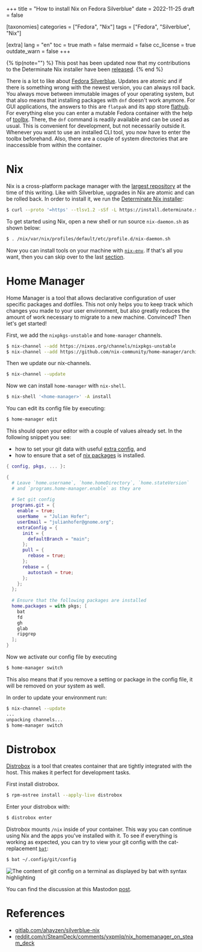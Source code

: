 +++
title = "How to install Nix on Fedora Silverblue"
date = 2022-11-25
draft = false

[taxonomies]
categories = ["Fedora", "Nix"]
tags = ["Fedora", "Silverblue", "Nix"]

[extra]
lang = "en"
toc = true
math = false
mermaid = false
cc_license = true
outdate_warn = false
+++

{% tip(note="") %}
This post has been updated now that my contributions to the Determinate Nix installer have been [released](https://github.com/DeterminateSystems/nix-installer/releases/tag/v0.11.0).
{% end %}

There is a lot to like about [Fedora Silverblue](https://docs.fedoraproject.org/en-US/fedora-silverblue/).
Updates are atomic and if there is something wrong with the newest version, you can always roll back.
You always move between immutable images of your operating system, but that also means that installing packages with `dnf` doesn't work anymore.
For GUI applications, the answers to this are `flatpak` and its app store [flathub](https://flathub.org/home).
For everything else you can enter a mutable Fedora container with the help of [toolbx](https://containertoolbx.org/).
There, the `dnf` command is readily available and can be used as usual.
This is convenient for development, but not necessarily outside it.
Whenever you want to use an installed CLI tool, you now have to enter the toolbx beforehand.
Also, there are a couple of system directories that are inaccessible from within the container.
 
# Nix

Nix is a cross-platform package manager with the [largest repository](https://repology.org/repositories/statistics/total) at the time of this writing.
Like with Silverblue, upgrades in Nix are atomic and can be rolled back.
In order to install it, we run the [Determinate Nix installer](https://github.com/DeterminateSystems/nix-installer):
```bash
$ curl --proto '=https' --tlsv1.2 -sSf -L https://install.determinate.systems/nix | sh -s -- install
```

To get started using Nix, open a new shell or run source `nix-daemon.sh` as shown below:


```bash
$ . /nix/var/nix/profiles/default/etc/profile.d/nix-daemon.sh
```

Now you can install tools on your machine with [`nix-env`](https://nixos.org/manual/nix/stable/command-ref/nix-env.html).
If that's all you want, then you can skip over to the last [section](./#distrobox).

# Home Manager

Home Manager is a tool that allows declarative configuration of user specific packages and dotfiles.
This not only helps you to keep track which changes you made to your user environment, but also greatly reduces the amount of work necessary to migrate to a new machine.
Convinced?
Then let's get started!

First, we add the `nixpkgs-unstable` and `home-manager` channels.

```bash
$ nix-channel --add https://nixos.org/channels/nixpkgs-unstable
$ nix-channel --add https://github.com/nix-community/home-manager/archive/master.tar.gz home-manager
```

Then we update our nix-channels.

```bash
$ nix-channel --update
```

Now we can install `home-manager` with `nix-shell`.

```bash
$ nix-shell '<home-manager>' -A install
```

You can edit its config file by executing:

```bash
$ home-manager edit
```

This should open your editor with a couple of values already set.
In the following snippet you see:
- how to set your git data with useful [extra config](https://leosiddle.com/posts/2020/07/git-config-pull-rebase-autostash/), and
- how to ensure that a set of [nix packages](https://search.nixos.org/packages?channel=unstable) is installed.

```nix
{ config, pkgs, ... }:

{
  # Leave `home.username`, `home.homeDirectory`, `home.stateVersion`
  # and `programs.home-manager.enable` as they are 
  
  # Set git config 
  programs.git = {
    enable = true;
    userName  = "Julian Hofer";
    userEmail = "julianhofer@gnome.org";
    extraConfig = {
      init = {
        defaultBranch = "main";
      };
      pull = {
        rebase = true;
      };
      rebase = {
        autostash = true;
      };
    };
  };
  
  # Ensure that the following packages are installed
  home.packages = with pkgs; [
    bat
    fd
    gh
    glab
    ripgrep
  ];
}
```


Now we activate our config file by executing

```bash
$ home-manager switch
```

This also means that if you remove a setting or package in the config file, it will be removed on your system as well.

In order to update your environment run:
```bash
$ nix-channel --update
...
unpacking channels...
$ home-manager switch
```

# Distrobox

[Distrobox](https://distrobox.privatedns.org/) is a tool that creates container that are tightly integrated with the host.
This makes it perfect for development tasks.

First install distrobox.
```bash
$ rpm-ostree install --apply-live distrobox
```

Enter your distrobox with:
```bash
$ distrobox enter
```

Distrobox mounts `/nix` inside of your container.
This way you can continue using Nix and the apps you've installed with it.
To see if everything is working as expected, you can try to view your git config with the cat-replacement [`bat`](https://github.com/sharkdp/bat#syntax-highlighting):

```bash
$ bat ~/.config/git/config
```

![The content of git config on a terminal as displayed by bat with syntax highlighting](/posts/01-silverblue-nix/bat-output.png)

You can find the discussion at this Mastodon [post](https://chaos.social/@ju/110933089661444452).

# References

- [gitlab.com/ahayzen/silverblue-nix](https://gitlab.com/ahayzen/silverblue-nix)
- [reddit.com/r/SteamDeck/comments/yxpmlq/nix_homemanager_on_steam_deck](https://www.reddit.com/r/SteamDeck/comments/yxpmlq/nix_homemanager_on_steam_deck/)
